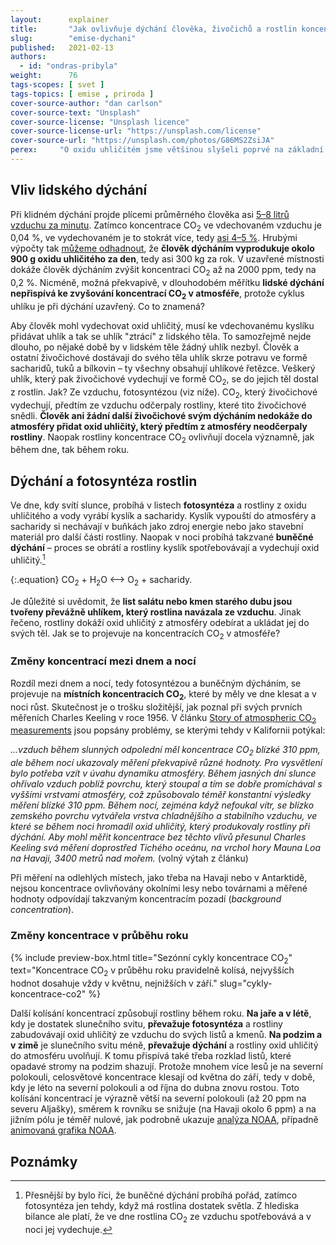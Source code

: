 ```yaml
---
layout:      explainer
title:       "Jak ovlivňuje dýchání člověka, živočichů a rostlin koncentrace CO<sub>2</sub> v atmosféře?"
slug:        "emise-dychani"
published:   2021-02-13
authors:
  - id: "ondras-pribyla"
weight:      76
tags-scopes: [ svet ]
tags-topics: [ emise , priroda ]
cover-source-author: "dan carlson"
cover-source-text: "Unsplash"
cover-source-license: "Unsplash licence"
cover-source-license-url: "https://unsplash.com/license"
cover-source-url: "https://unsplash.com/photos/G86MS2ZsiJA"
perex:     "O oxidu uhličitém jsme většinou slyšeli poprvé na základní škole. Z přírodopisu si zřejmě pamatujeme, že vzniká při hoření a při dýchání. V souvislosti s klimatickou změnou se o CO<sub>2</sub> mluví jako o skleníkovém plynu a řeší se snižování emisí CO<sub>2</sub>. Kolik oxidu uhličitého člověk vydechne za den? Jak moc tedy přispívá 7 miliard lidí svým dýcháním k růstu koncentrací CO<sub>2</sub>? A jaký vliv má dýchání ostatních živočichů a rostlin?"
---
```


## Vliv lidského dýchání

Při klidném dýchání projde plícemi průměrného člověka  asi [5–8 litrů vzduchu za minutu](https://en.wikipedia.org/wiki/Minute_ventilation). Zatímco koncentrace CO<sub>2</sub> ve vdechovaném vzduchu je 0,04 %, ve vydechovaném je to stokrát více, tedy [asi 4–5 %](https://en.wikipedia.org/wiki/Breathing). Hrubými výpočty tak [můžeme odhadnout](https://www.globe.gov/explore-science/scientists-blog/archived-posts/sciblog/2008/08/11/release-of-carbon-dioxide-by-individual-humans/comment-page-1/index.html), že **člověk dýcháním vyprodukuje okolo 900 g oxidu uhličitého za den**, tedy asi 300 kg za rok. V uzavřené místnosti dokáže člověk dýcháním zvýšit koncentraci CO<sub>2</sub> až na 2000 ppm, tedy na 0,2 %.  Nicméně, možná překvapivě, v dlouhodobém měřítku **lidské dýchání nepřispívá ke zvyšování koncentrací CO<sub>2</sub> v atmosféře**, protože cyklus uhlíku je při dýchání uzavřený. Co to znamená?

Aby člověk mohl vydechovat oxid uhličitý, musí ke vdechovanému kyslíku přidávat uhlík a tak se uhlík "ztrácí" z lidského těla. To samozřejmě nejde dlouho, po nějaké době by v lidském těle žádný uhlík nezbyl. Člověk a ostatní živočichové dostávají do svého těla uhlík skrze potravu ve formě sacharidů, tuků a bílkovin – ty všechny obsahují uhlíkové řetězce. Veškerý uhlík, který pak živočichové vydechují ve formě CO<sub>2</sub>, se do jejich těl dostal z rostlin. Jak? Ze vzduchu, fotosyntézou (viz níže). CO<sub>2</sub>, který živočichové vydechují, předtím ze vzduchu odčerpaly rostliny, které tito živočichové snědli. **Člověk ani žádní další živočichové svým dýcháním nedokáže do atmosféry přidat oxid uhličitý, který předtím z atmosféry neodčerpaly rostliny**. Naopak rostliny koncentrace CO<sub>2</sub> ovlivňují docela významně, jak během dne, tak během roku.

## Dýchání a fotosyntéza rostlin

Ve dne, kdy svítí slunce, probíhá v listech **fotosyntéza** a rostliny z oxidu uhličitého a vody vyrábí kyslík a sacharidy. Kyslík vypouští do atmosféry a sacharidy si nechávají v buňkách jako zdroj energie nebo jako stavební materiál pro další části rostliny. Naopak v noci probíhá takzvané **buněčné dýchání** – proces se obrátí a rostliny kyslík spotřebovávají a vydechují oxid uhličitý.[^1]

{:.equation}
CO<sub>2</sub> + H<sub>2</sub>O ⟷ O<sub>2</sub> + sacharidy.

Je důležité si uvědomit, že **list salátu nebo kmen starého dubu jsou tvořeny převážně uhlíkem, který rostlina navázala ze vzduchu**. Jinak řečeno, rostliny dokáží oxid uhličitý z atmosféry odebírat a ukládat jej do svých těl. Jak se to projevuje na koncentracích CO<sub>2</sub> v atmosféře?

### Změny koncentrací mezi dnem a nocí

Rozdíl mezi dnem a nocí, tedy fotosyntézou a buněčným dýcháním, se projevuje na **místních koncentracích CO<sub>2</sub>**, které by měly ve dne klesat a v noci růst. Skutečnost je o trošku složitější, jak poznal při svých prvních měřeních Charles Keeling v roce 1956. V článku [Story of atmospheric CO<sub>2</sub> measurements](https://pubs.acs.org/doi/pdf/10.1021/ac1001492) jsou popsány problémy, se kterými tehdy v Kalifornii potýkal:

*...vzduch během slunných odpolední měl koncentrace  CO<sub>2</sub> blízké 310 ppm, ale během nocí ukazovaly měření překvapivě různé hodnoty. Pro vysvětlení bylo potřeba vzít v úvahu dynamiku atmosféry. Během jasných dní slunce ohřívalo vzduch poblíž povrchu, který stoupal a tím se dobře promíchával s vyššími vrstvami atmosféry, což způsobovalo téměř konstantní výsledky měření blízké 310 ppm. Během nocí, zejména když nefoukal vítr, se blízko zemského povrchu vytvářela vrstva chladnějšího a stabilního vzduchu, ve které se během noci hromadil oxid uhličitý, který produkovaly rostliny při dýchání. Aby mohl měřit koncentrace bez těchto vlivů přesunul Charles Keeling svá měření doprostřed Tichého oceánu, na vrchol hory Mauna Loa na Havaji, 3400 metrů nad mořem.* (volný výtah z článku)

Při měření na odlehlých místech, jako třeba na Havaji nebo v Antarktidě, nejsou koncentrace ovlivňovány okolními lesy nebo továrnami a měřené hodnoty odpovídají takzvaným koncentracím pozadí (*background concentration*).

### Změny koncentrace v průběhu roku

{% include preview-box.html
    title="Sezónní cykly koncentrace CO<sub>2</sub>"
    text="Koncentrace CO<sub>2</sub> v průběhu roku pravidelně kolísá, nejvyšších hodnot dosahuje vždy v květnu, nejnižších v září."
    slug="cykly-koncentrace-co2"
%}

Další kolísání koncentrací způsobují rostliny během roku. **Na jaře a v létě**, kdy je dostatek slunečního svitu, **převažuje fotosyntéza** a rostliny zabudovávají oxid uhličitý ze vzduchu do svých listů a kmenů. **Na podzim a v zimě** je slunečního svitu méně, **převažuje dýchání** a rostliny oxid uhličitý do atmosféru uvolňují. K tomu přispívá také třeba rozklad listů, které opadavé stromy na podzim shazují. Protože mnohem více lesů je na severní polokouli, celosvětové koncentrace klesají od května do září, tedy v době, kdy je léto na severní polokouli a od října do dubna znovu rostou.  Toto kolísání koncentrací je výrazně větší na severní polokouli (až 20 ppm na severu Aljašky), směrem k rovníku se snižuje (na Havaji okolo 6 ppm) a na jižním pólu je téměř nulové, jak podrobně  ukazuje [analýza NOAA](https://www.esrl.noaa.gov/gmd/ccgg/trends/gl_trend.html), případně [animovaná grafika NOAA](https://www.esrl.noaa.gov/gmd/ccgg/trends/history.html).

## Poznámky

[^1]: Přesnější by bylo říci, že buněčné dýchání probíhá pořád, zatímco fotosyntéza jen tehdy, když má rostlina dostatek světla. Z hlediska bilance ale platí, že ve dne rostlina CO<sub>2</sub> ze vzduchu spotřebovává a v noci jej vydechuje.
